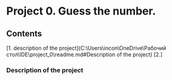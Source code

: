 # Project 0. Guess the number.

## Contents
[1. description of the project](C:\Users\incon\OneDrive\Рабочий стол\IDE\project_0\readme.md#Description of the project)
[2.]
### Description of the project